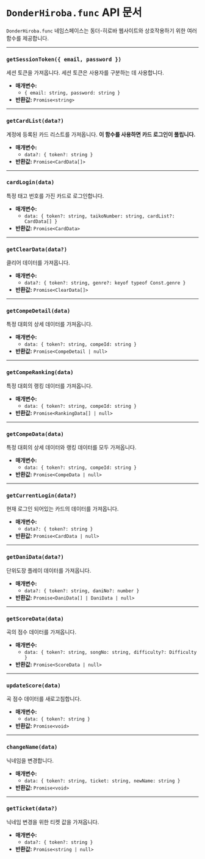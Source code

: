 # `DonderHiroba.func` API 문서

`DonderHiroba.func` 네임스페이스는 동더-히로바 웹사이트와 상호작용하기 위한 여러 함수를 제공합니다.

---

### `getSessionToken({ email, password })`

세션 토큰을 가져옵니다. 세션 토큰은 사용자를 구분하는 데 사용합니다.

-   **매개변수:**
    -   `{ email: string, password: string }`
-   **반환값:** `Promise<string>`

---

### `getCardList(data?)`

계정에 등록된 카드 리스트를 가져옵니다. **이 함수를 사용하면 카드 로그인이 풀립니다.**

-   **매개변수:**
    -   `data?: { token?: string }`
-   **반환값:** `Promise<CardData[]>`

---

### `cardLogin(data)`

특정 태고 번호를 가진 카드로 로그인합니다.

-   **매개변수:**
    -   `data: { token?: string, taikoNumber: string, cardList?: CardData[] }`
-   **반환값:** `Promise<CardData>`

---

### `getClearData(data?)`

클리어 데이터를 가져옵니다.

-   **매개변수:**
    -   `data?: { token?: string, genre?: keyof typeof Const.genre }`
-   **반환값:** `Promise<ClearData[]>`

---

### `getCompeDetail(data)`

특정 대회의 상세 데이터를 가져옵니다.

-   **매개변수:**
    -   `data: { token?: string, compeId: string }`
-   **반환값:** `Promise<CompeDetail | null>`

---

### `getCompeRanking(data)`

특정 대회의 랭킹 데이터를 가져옵니다.

-   **매개변수:**
    -   `data: { token?: string, compeId: string }`
-   **반환값:** `Promise<RankingData[] | null>`

---

### `getCompeData(data)`

특정 대회의 상세 데이터와 랭킹 데이터를 모두 가져옵니다.

-   **매개변수:**
    -   `data: { token?: string, compeId: string }`
-   **반환값:** `Promise<CompeData | null>`

---

### `getCurrentLogin(data?)`

현재 로그인 되어있는 카드의 데이터를 가져옵니다.

-   **매개변수:**
    -   `data?: { token?: string }`
-   **반환값:** `Promise<CardData | null>`

---

### `getDaniData(data?)`

단위도장 플레이 데이터를 가져옵니다.

-   **매개변수:**
    -   `data?: { token?: string, daniNo?: number }`
-   **반환값:** `Promise<DaniData[] | DaniData | null>`

---

### `getScoreData(data)`

곡의 점수 데이터를 가져옵니다.

-   **매개변수:**
    -   `data: { token?: string, songNo: string, difficulty?: Difficulty }`
-   **반환값:** `Promise<ScoreData | null>`

---

### `updateScore(data)`

곡 점수 데이터를 새로고침합니다.

-   **매개변수:**
    -   `data: { token?: string }`
-   **반환값:** `Promise<void>`

---

### `changeName(data)`

닉네임을 변경합니다.

-   **매개변수:**
    -   `data: { token?: string, ticket: string, newName: string }`
-   **반환값:** `Promise<void>`

---

### `getTicket(data?)`

닉네임 변경을 위한 티켓 값을 가져옵니다.

-   **매개변수:**
    -   `data?: { token?: string }`
-   **반환값:** `Promise<string | null>`
